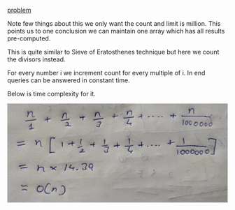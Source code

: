 [problem](https://cses.fi/problemset/task/1713/)

Note few things about this we only want the count and limit is million. This points us to one conclusion we can maintain one array which has all results pre-computed. 

This is quite similar to Sieve of Eratosthenes technique but here we count the divisors instead.

For every number i we increment count for every multiple of i. In end queries can be answered in constant time.

Below is time complexity for it.

<p align="center">
    <img src="./img/img1.jpg" alt="img1">
</p>
